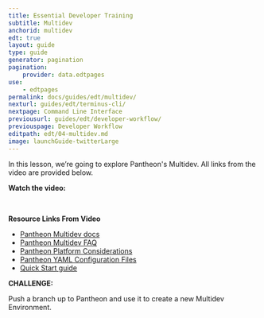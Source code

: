 ```yaml
---
title: Essential Developer Training
subtitle: Multidev
anchorid: multidev
edt: true
layout: guide
type: guide
generator: pagination
pagination:
    provider: data.edtpages
use:
    - edtpages
permalink: docs/guides/edt/multidev/
nexturl: guides/edt/terminus-cli/
nextpage: Command Line Interface
previousurl: guides/edt/developer-workflow/
previouspage: Developer Workflow
editpath: edt/04-multidev.md
image: launchGuide-twitterLarge
---
```


In this lesson, we’re going to explore Pantheon's Multidev.
All links from the video are provided below.

**Watch the video:**

<Youtube src="oaIS6LgzTKU" title="Essential Developer Training - Multidev" />

<br />

**Resource Links From Video**

 - [Pantheon Multidev docs](/multidev)
 - [Pantheon Multidev FAQ](/multidev-faq)
 - [Pantheon Platform Considerations](/platform-considerations)
 - [Pantheon YAML Configuration Files](/pantheon-yml)
 - [Quick Start guide](/guides/quickstart)

**CHALLENGE:**

Push a branch up to Pantheon and use it to create a new Multidev Environment.
